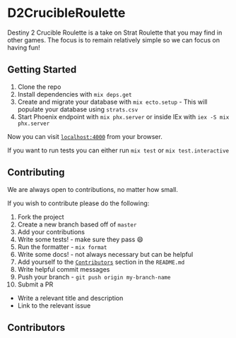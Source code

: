 # D2CrucibleRoulette

Destiny 2 Crucible Roulette is a take on Strat Roulette that you may find in other games.
The focus is to remain relatively simple so we can focus on having fun!

## Getting Started

1. Clone the repo
1. Install dependencies with `mix deps.get`
1. Create and migrate your database with `mix ecto.setup` -  This will populate your database using `strats.csv`
1. Start Phoenix endpoint with `mix phx.server` or inside IEx with `iex -S mix phx.server`

Now you can visit [`localhost:4000`](http://localhost:4000) from your browser.

If you want to run tests you can either run `mix test` or `mix test.interactive`

## Contributing

We are always open to contributions, no matter how small.

If you wish to contribute please do the following:

1. Fork the project
1. Create a new branch based off of `master`
1. Add your contributions
1. Write some tests! - make sure they pass 😄
1. Run the formatter - `mix format`
1. Write some docs! - not always necessary but can be helpful
1. Add yourself to the [`Contributors`](##Contributors) section in the `README.md`
1. Write helpful commit messages
1. Push your branch - `git push origin my-branch-name`
1. Submit a PR
  - Write a relevant title and description
  - Link to the relevant issue


## Contributors
